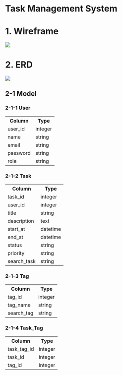 # Task Management System 

# 1. Wireframe
![](https://i.imgur.com/aghViM5.png)

# 2. ERD
![](https://i.imgur.com/snWBcQE.png)

## 2-1 Model 

### 2-1-1 User
<table>
   <tr>
      <th>Column</th> 
      <th>Type</th> 
   </tr>
   <tr>
      <td>user_id</td> 
      <td>integer</td> 
   </tr>
   <tr>
      <td>name</td> 
      <td>string</td> 
   </tr>
    <tr>
      <td>email</td> 
      <td>string</td> 
   </tr>
   <tr>
     <td>password</td> 
     <td>string</td> 
   </tr>
   <tr>
    <td>role</td> 
    <td>string</td> 
   </tr>
</table>

### 2-1-2 Task
<table>
   <tr>
      <th>Column</th> 
      <th>Type</th> 
   </tr>
   <tr>
      <td>task_id</td> 
      <td>integer</td> 
   </tr>
   <tr>
     <td>user_id</td> 
     <td>integer</td> 
   </tr>
  <tr>
     <td>title</td> 
     <td>string</td> 
  </tr>
  <tr>
     <td>description</td>
     <td>text</td>
  </tr>
  <tr>
     <td>start_at</td> 
     <td>datetime</td>
  </tr>
  <tr>
     <td>end_at</td> 
     <td>datetime</td>
  </tr>
  <tr>
     <td>status</td>
     <td>string</td>
  </tr>
  <tr>
     <td>priority</td>
     <td>string</td>
  </tr>
  <tr>
    <td>search_task</td>
    <td>string</td>
  </tr>
</table>


### 2-1-3 Tag
<table>
   <tr>
      <th>Column</th> 
      <th>Type</th> 
   </tr>
   <tr>
     <td>tag_id</td> 
     <td>integer</td> 
   </tr>
   <tr>
     <td>tag_name</td> 
     <td>string</td> 
  </tr>
  <tr>
    <td>search_tag</td>
    <td>string</td>
  </tr>
</table>  

### 2-1-4 Task_Tag
<table>
   <tr>
      <th>Column</th> 
      <th>Type</th> 
   </tr>
   <tr>
     <td>task_tag_id</td> 
     <td>integer</td> 
   </tr>
   <tr>
     <td>task_id</td> 
     <td>integer</td> 
  </tr>
   <tr>
     <td>tag_id</td> 
     <td>integer</td> 
  </tr>
</table> 
